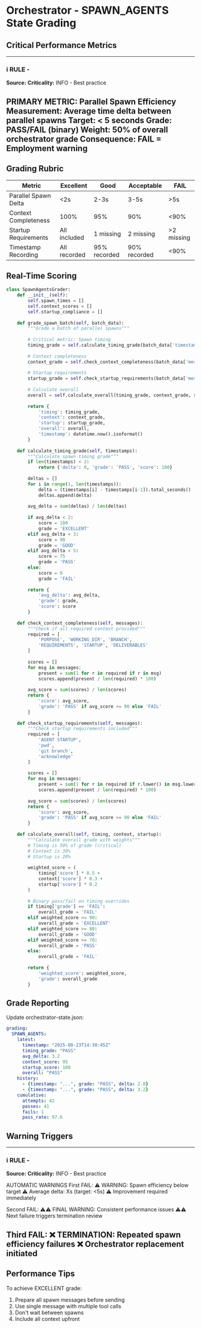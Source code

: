 # Orchestrator - SPAWN_AGENTS State Grading

## Critical Performance Metrics

---
### ℹ️ RULE  - 
**Source:** 
**Criticality:** INFO - Best practice

PRIMARY METRIC: Parallel Spawn Efficiency
Measurement: Average time delta between parallel spawns
Target: < 5 seconds
Grade: PASS/FAIL (binary)
Weight: 50% of overall orchestrator grade
Consequence: FAIL = Employment warning
---

## Grading Rubric

| Metric | Excellent | Good | Acceptable | FAIL |
|--------|-----------|------|------------|------|
| Parallel Spawn Delta | <2s | 2-3s | 3-5s | >5s |
| Context Completeness | 100% | 95% | 90% | <90% |
| Startup Requirements | All included | 1 missing | 2 missing | >2 missing |
| Timestamp Recording | All recorded | 95% recorded | 90% recorded | <90% |

## Real-Time Scoring

```python
class SpawnAgentsGrader:
    def __init__(self):
        self.spawn_times = []
        self.context_scores = []
        self.startup_compliance = []
        
    def grade_spawn_batch(self, batch_data):
        """Grade a batch of parallel spawns"""
        
        # Critical metric: Spawn timing
        timing_grade = self.calculate_timing_grade(batch_data['timestamps'])
        
        # Context completeness
        context_grade = self.check_context_completeness(batch_data['messages'])
        
        # Startup requirements
        startup_grade = self.check_startup_requirements(batch_data['messages'])
        
        # Calculate overall
        overall = self.calculate_overall(timing_grade, context_grade, startup_grade)
        
        return {
            'timing': timing_grade,
            'context': context_grade,
            'startup': startup_grade,
            'overall': overall,
            'timestamp': datetime.now().isoformat()
        }
    
    def calculate_timing_grade(self, timestamps):
        """Calculate spawn timing grade"""
        if len(timestamps) < 2:
            return {'delta': 0, 'grade': 'PASS', 'score': 100}
            
        deltas = []
        for i in range(1, len(timestamps)):
            delta = (timestamps[i] - timestamps[i-1]).total_seconds()
            deltas.append(delta)
        
        avg_delta = sum(deltas) / len(deltas)
        
        if avg_delta < 2:
            score = 100
            grade = 'EXCELLENT'
        elif avg_delta < 3:
            score = 90
            grade = 'GOOD'
        elif avg_delta < 5:
            score = 75
            grade = 'PASS'
        else:
            score = 0
            grade = 'FAIL'
        
        return {
            'avg_delta': avg_delta,
            'grade': grade,
            'score': score
        }
    
    def check_context_completeness(self, messages):
        """Check if all required context provided"""
        required = [
            'PURPOSE', 'WORKING_DIR', 'BRANCH',
            'REQUIREMENTS', 'STARTUP', 'DELIVERABLES'
        ]
        
        scores = []
        for msg in messages:
            present = sum(1 for r in required if r in msg)
            scores.append(present / len(required) * 100)
        
        avg_score = sum(scores) / len(scores)
        return {
            'score': avg_score,
            'grade': 'PASS' if avg_score >= 90 else 'FAIL'
        }
    
    def check_startup_requirements(self, messages):
        """Check startup requirements included"""
        required = [
            'AGENT STARTUP',
            'pwd',
            'git branch',
            'acknowledge'
        ]
        
        scores = []
        for msg in messages:
            present = sum(1 for r in required if r.lower() in msg.lower())
            scores.append(present / len(required) * 100)
        
        avg_score = sum(scores) / len(scores)
        return {
            'score': avg_score,
            'grade': 'PASS' if avg_score >= 90 else 'FAIL'
        }
    
    def calculate_overall(self, timing, context, startup):
        """Calculate overall grade with weights"""
        # Timing is 50% of grade (critical)
        # Context is 30%
        # Startup is 20%
        
        weighted_score = (
            timing['score'] * 0.5 +
            context['score'] * 0.3 +
            startup['score'] * 0.2
        )
        
        # Binary pass/fail on timing overrides
        if timing['grade'] == 'FAIL':
            overall_grade = 'FAIL'
        elif weighted_score >= 90:
            overall_grade = 'EXCELLENT'
        elif weighted_score >= 80:
            overall_grade = 'GOOD'
        elif weighted_score >= 70:
            overall_grade = 'PASS'
        else:
            overall_grade = 'FAIL'
        
        return {
            'weighted_score': weighted_score,
            'grade': overall_grade
        }
```

## Grade Reporting

Update orchestrator-state.json:
```yaml
grading:
  SPAWN_AGENTS:
    latest:
      timestamp: "2025-08-23T14:30:45Z"
      timing_grade: "PASS"
      avg_delta: 3.2
      context_score: 95
      startup_score: 100
      overall: "PASS"
    history:
      - {timestamp: "...", grade: "PASS", delta: 2.8}
      - {timestamp: "...", grade: "PASS", delta: 3.2}
    cumulative:
      attempts: 42
      passes: 41
      fails: 1
      pass_rate: 97.6
```

## Warning Triggers

---
### ℹ️ RULE  - 
**Source:** 
**Criticality:** INFO - Best practice

AUTOMATIC WARNINGS
First FAIL:
⚠️ WARNING: Spawn efficiency below target
⚠️ Average delta: Xs (target: <5s)
⚠️ Improvement required immediately

Second FAIL:
⚠️⚠️ FINAL WARNING: Consistent performance issues
⚠️⚠️ Next failure triggers termination review

Third FAIL:
❌ TERMINATION: Repeated spawn efficiency failures
❌ Orchestrator replacement initiated
---

## Performance Tips

To achieve EXCELLENT grade:
1. Prepare all spawn messages before sending
2. Use single message with multiple tool calls
3. Don't wait between spawns
4. Include all context upfront

